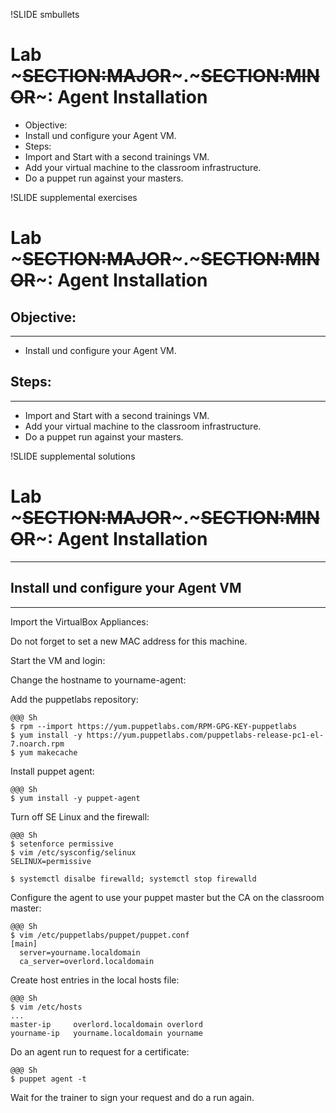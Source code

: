 !SLIDE smbullets
# Lab ~~~SECTION:MAJOR~~~.~~~SECTION:MINOR~~~: Agent Installation

* Objective:
 * Install und configure your Agent VM.
* Steps:
 * Import and Start with a second trainings VM.
 * Add your virtual machine to the classroom infrastructure.
 * Do a puppet run against your masters.


!SLIDE supplemental exercises
# Lab ~~~SECTION:MAJOR~~~.~~~SECTION:MINOR~~~:  Agent Installation

## Objective:

****

* Install und configure your Agent VM.

## Steps:

****

* Import and Start with a second trainings VM.
* Add your virtual machine to the classroom infrastructure.
* Do a puppet run against your masters.

!SLIDE supplemental solutions
# Lab ~~~SECTION:MAJOR~~~.~~~SECTION:MINOR~~~: Agent Installation

****

##  Install und configure your Agent VM

****

Import the VirtualBox Appliances:

Do not forget to set a new MAC address for this machine.

Start the VM and login:

Change the hostname to yourname-agent:

Add the puppetlabs repository:

    @@@ Sh
    $ rpm --import https://yum.puppetlabs.com/RPM-GPG-KEY-puppetlabs
    $ yum install -y https://yum.puppetlabs.com/puppetlabs-release-pc1-el-7.noarch.rpm
    $ yum makecache

Install puppet agent:

    @@@ Sh
    $ yum install -y puppet-agent

Turn off SE Linux and the firewall:

    @@@ Sh
    $ setenforce permissive
    $ vim /etc/sysconfig/selinux
    SELINUX=permissive

    $ systemctl disalbe firewalld; systemctl stop firewalld

Configure the agent to use your puppet master but the CA on the classroom master:

    @@@ Sh
    $ vim /etc/puppetlabs/puppet/puppet.conf
    [main]
      server=yourname.localdomain
      ca_server=overlord.localdomain

Create host entries in the local hosts file:

    @@@ Sh
    $ vim /etc/hosts
    ...
    master-ip     overlord.localdomain overlord
    yourname-ip   yourname.localdomain yourname

Do an agent run to request for a certificate:

    @@@ Sh
    $ puppet agent -t

Wait for the trainer to sign your request and do a run again.

